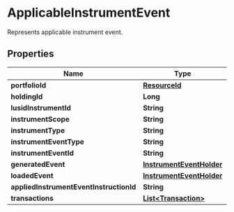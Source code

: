 

# ApplicableInstrumentEvent

Represents applicable instrument event.

## Properties

| Name | Type | Description | Notes |
|------------ | ------------- | ------------- | -------------|
|**portfolioId** | [**ResourceId**](ResourceId.md) |  |  |
|**holdingId** | **Long** |  |  |
|**lusidInstrumentId** | **String** |  |  |
|**instrumentScope** | **String** |  |  |
|**instrumentType** | **String** |  |  |
|**instrumentEventType** | **String** |  |  |
|**instrumentEventId** | **String** |  |  |
|**generatedEvent** | [**InstrumentEventHolder**](InstrumentEventHolder.md) |  |  |
|**loadedEvent** | [**InstrumentEventHolder**](InstrumentEventHolder.md) |  |  |
|**appliedInstrumentEventInstructionId** | **String** |  |  |
|**transactions** | [**List&lt;Transaction&gt;**](Transaction.md) |  |  |



